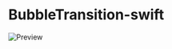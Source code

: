 # BubbleTransition-swift
![Preview](https://github.com/wishingsky/BubbleTransition-swift/master/bubble.gif)